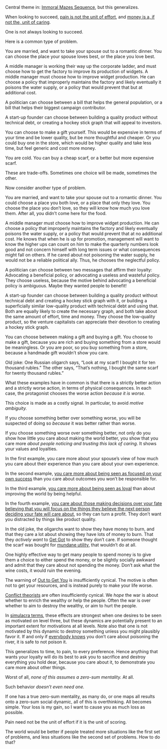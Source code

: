 Central theme in: [Immoral Mazes Sequence](https://thezvi.wordpress.com/2020/05/23/mazes-sequence-summary/), but this generalizes.

When looking to succeed, [pain is not the unit of effort](https://www.lesswrong.com/posts/bx3gkHJehRCYZAF3r/pain-is-not-the-unit-of-effort), and [money is a, if not the, unit of caring](https://www.lesswrong.com/posts/ZpDnRCeef2CLEFeKM/money-the-unit-of-caring#:~:text=To%20a%20first%20approximation%2C%20money,you%20care%20about%20the%20burrito.).

One is not always looking to succeed.

Here is a common type of problem.

You are married, and want to take your spouse out to a romantic dinner. You can choose the place your spouse loves best, or the place you love best.

A middle manager is working their way up the corporate ladder, and must choose how to get the factory to improve its production of widgets. A middle manager must choose how to improve widget production. He can choose a policy that improperly maintains the factory and likely eventually it poisons the water supply, or a policy that would prevent that but at additional cost.

A politician can choose between a bill that helps the general population, or a bill that helps their biggest campaign contributor.

A start-up founder can choose between building a quality product without technical debt, or creating a hockey stick graph that will appeal to investors.

You can choose to make a gift yourself. This would be expensive in terms of your time and be lower quality, but be more thoughtful and cheaper. Or you could buy one in the store, which would be higher quality and take less time, but feel generic and cost more money.

You are cold. You can buy a cheap scarf, or a better but more expensive scarf.

These are trade-offs. Sometimes one choice will be made, sometimes the other.

Now consider another type of problem.

You are married, and want to take your spouse out to a romantic dinner. You could choose a place you both love, or a place that only they love. You choose the place you don’t love, so they will know how much you love them. After all, you didn’t come here for the food.

A middle manager must choose how to improve widget production. He can choose a policy that improperly maintains the factory and likely eventually poisons the water supply, or a policy that would prevent that at no additional cost. He knows that when he is up for promotion, management will want to know the higher ups can count on him to make the quarterly numbers look good and not concern himself with long term issues or what consequences might fall on others. If he cared about not poisoning the water supply, he would not be a reliable political ally. Thus, he chooses the neglectful policy.

A politician can choose between two messages that affirm their loyalty: Advocating a beneficial policy, or advocating a useless and wasteful policy. They choose useless, because the motive behind advocating a beneficial policy is ambiguous. Maybe they wanted people to benefit!

A start-up founder can choose between building a quality product without technical debt and creating a hockey stick graph with it, or building a superficially similar low-quality product with technical debt and using that. Both are equally likely to create the necessary graph, and both take about the same amount of effort, time and money. They choose the low-quality product, so the venture capitalists can appreciate their devotion to creating a hockey stick graph.

You can choose between making a gift and buying a gift. You choose to make a gift, because you are rich and buying something from a store would be meaningless. Or you are poor, so you buy something from a store, because a handmade gift wouldn’t show you care.

Old joke: One Russian oligarch says, “Look at my scarf! I bought it for ten thousand rubles.” The other says, “That’s nothing, I bought the same scarf for twenty thousand rubles.”

What these examples have in common is that there is a strictly better action and a strictly worse action, in terms of physical consequences. In each case, the protagonist chooses the worse action _because it is worse._

This choice is made as a costly signal. In particular, to avoid _motive ambiguity._

If you choose something better over something worse, you will be suspected of doing so _because_ it was better rather than worse.

If you choose something worse over something better, not only do you show how little you care about making the world better, you show that you care more _about people noticing and trusting this lack of caring_. It shows your values and loyalties.

In the first example, you care more about your spouse’s view of how much you care about their experience than you care about your own experience.

In the second example, [you care more about being seen as focused on your own success](https://thezvi.wordpress.com/2020/05/23/mazes-sequence-summary/#:~:text=The%20Immoral%20Mazes%20sequence%20is,for%20their%20own%20organizational%20advancement.) than you care about outcomes you won’t be responsible for.

In the third example, [you care more about being seen as loyal](https://en.wikipedia.org/wiki/Pledge_of_Allegiance) than about improving the world by being helpful.

In the fourth example, [you care about those making decisions over your fate believing that you will focus on the things they believe the next person deciding your fate will care about](https://thezvi.wordpress.com/2015/06/30/the-thing-and-the-symbolic-representation-of-the-thing/), so they can turn a profit. They don’t want you distracted by things like product quality.

In the old joke, the oligarchs want to show they have money to burn, and that they care a lot about showing they have lots of money to burn. That they _actively want_ to [Get Got](https://thezvi.wordpress.com/2017/09/23/out-to-get-you/) to show they don’t care. If someone thought the scarf was bought for [mundane utility](https://tvtropes.org/pmwiki/pmwiki.php/Main/MundaneUtility), that wouldn’t do at all.

One highly effective way to get many people to spend money is to give them a choice to either spend the money, or be slightly socially awkward and admit that they care about not spending the money. Don’t ask what the wine costs, it would ruin the evening.

The warning of [Out to Get You](https://thezvi.wordpress.com/2017/09/23/out-to-get-you/) is insufficiently cynical. The motive is often not to get your resources, and is instead purely to make your life worse.

[Conflict theorists](https://slatestarcodex.com/2018/01/24/conflict-vs-mistake/) are often insufficiently cynical. We _hope_ the war is about whether to enrich the wealthy or help the people. Often the war is over whether to aim to destroy the wealthy, or aim to hurt the people.

In [simulacra terms](https://thezvi.wordpress.com/2020/06/15/simulacra-and-covid-19/), these effects are strongest when one desires to be seen as motivated on level three, but these dynamics are potentially present to an important extent for motivations at all levels. Note also that one is not motivated by this dynamic to destroy something unless you might plausibly favor it. If and only if [everybody knows](https://thezvi.wordpress.com/2019/07/02/everybody-knows/) you don’t care about poisoning the river, it is safe to not poison it.

This generalizes to time, to pain, to every preference. Hence anything that wants your loyalty will do its best to ask you to sacrifice and destroy everything you hold dear, because you care about it, to demonstrate you care more about other things.

Worst of all, _none of this assumes a zero-sum mentality._ At all.

Such behavior _doesn’t even need one._

If one has a true zero-sum mentality, as many do, or one maps all results onto a zero-sum social dynamic, all of this is overthinking. All becomes simple. Your loss is my gain, so I want to cause you as much loss as possible.

Pain need not be the unit of effort if it is the unit of scoring.

The world would be better if people treated more situations like the first set of problems, and less situations like the second set of problems. How to do that?